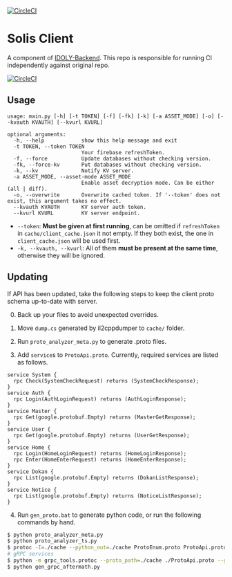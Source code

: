 [![CircleCI](https://circleci.com/gh/MalitsPlus/SolisClient/tree/master.svg?style=shield&circle-token=cc6ec2eea021e431785d7d719d53afaf60747f83)](https://circleci.com/gh/MalitsPlus/SolisClient/tree/master) 

# Solis Client 

A component of [IDOLY-Backend](https://github.com/MalitsPlus/IDOLY-Backend). This repo is responsible for running CI independently against original repo. 

[![CircleCI](https://dl.circleci.com/insights-snapshot/gh/MalitsPlus/SolisClient/master/run-scenarios/badge.svg?window=24h&circle-token=1f1381e10da0c144f199e402339c6fd48308db43)](https://app.circleci.com/insights/github/MalitsPlus/SolisClient/workflows/run-scenarios/overview?branch=master&reporting-window=last-24-hours&insights-snapshot=true)

## Usage
```
usage: main.py [-h] [-t TOKEN] [-f] [-fk] [-k] [-a ASSET_MODE] [-o] [--kvauth KVAUTH] [--kvurl KVURL]

optional arguments:
  -h, --help            show this help message and exit
  -t TOKEN, --token TOKEN
                        Your firebase refreshToken.
  -f, --force           Update databases without checking version.
  -fk, --force-kv       Put databases without checking version.
  -k, --kv              Notify KV server.
  -a ASSET_MODE, --asset-mode ASSET_MODE
                        Enable asset decryption mode. Can be either (all | diff).
  -o, --overwrite       Overwrite cached token. If '--token' does not exist, this argument takes no effect.
  --kvauth KVAUTH       KV server auth token.
  --kvurl KVURL         KV server endpoint.
```
- `--token`: **Must be given at first running**, can be omitted if `refreshToken` in `cache/client_cache.json` it not empty. If they both exist, the one in `client_cache.json` will be used first. 
- `-k, --kvauth, --kvurl`: All of them **must be present at the same time**, otherwise they will be ignored. 

## Updating
If API has been updated, take the following steps to keep the client proto schema up-to-date with server. 

0. Back up your files to avoid unexpected overrides. 

1. Move `dump.cs` generated by il2cppdumper to `cache/` folder. 

2. Run `proto_analyzer_meta.py` to generate .proto files. 

3. Add `service`s to `ProtoApi.proto`. Currently, required services are listed as follows. 
```
service System {
  rpc Check(SystemCheckRequest) returns (SystemCheckResponse);
}
service Auth {
  rpc Login(AuthLoginRequest) returns (AuthLoginResponse);
}
service Master {
  rpc Get(google.protobuf.Empty) returns (MasterGetResponse);
}
service User {
  rpc Get(google.protobuf.Empty) returns (UserGetResponse);
}
service Home {
  rpc Login(HomeLoginRequest) returns (HomeLoginResponse);
  rpc Enter(HomeEnterRequest) returns (HomeEnterResponse);
}
service Dokan {
  rpc List(google.protobuf.Empty) returns (DokanListResponse);
}
service Notice {
  rpc List(google.protobuf.Empty) returns (NoticeListResponse);
}
```

4. Run `gen_proto.bat` to generate python code, or run the following commands by hand. 
```sh
$ python proto_analyzer_meta.py
$ python proto_analyzer_ts.py
$ protoc -I=./cache --python_out=./cache ProtoEnum.proto ProtoApi.proto ProtoMaster.proto ProtoTransaction.proto
# gRPC services 
$ python -m grpc_tools.protoc --proto_path=./cache ./ProtoApi.proto --grpc_python_out=./cache
$ python gen_grpc_aftermath.py
```
